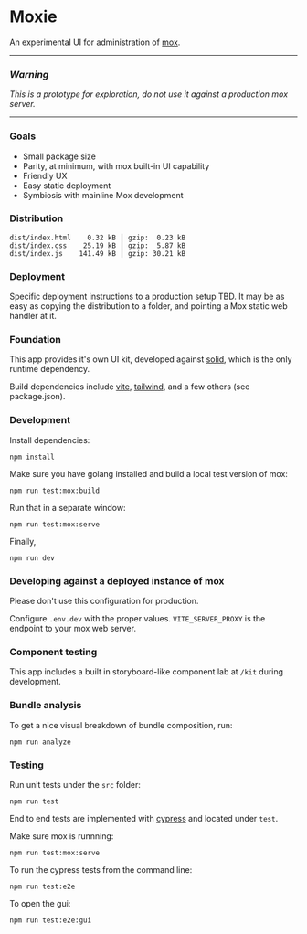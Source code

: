 # Moxie

An experimental UI for administration of [mox](https://github.com/mjl-/mox).

---

### *Warning*

*This is a prototype for exploration, do not use it against a production mox server.*

---

### Goals

- Small package size
- Parity, at minimum, with mox built-in UI capability
- Friendly UX
- Easy static deployment
- Symbiosis with mainline Mox development

### Distribution

```
dist/index.html    0.32 kB │ gzip:  0.23 kB
dist/index.css    25.19 kB │ gzip:  5.87 kB
dist/index.js    141.49 kB │ gzip: 30.21 kB
```

### Deployment

Specific deployment instructions to a production setup TBD.  It may be as easy as copying the distribution to a folder, and pointing a Mox static web handler at it.

### Foundation

This app provides it's own UI kit, developed against [solid](https://github.com/solidjs/solid), which is the only runtime dependency.

Build dependencies include [vite](https://github.com/vitejs/vite), [tailwind](https://github.com/tailwindlabs/tailwindcss), and a few others (see package.json).

### Development

Install dependencies:

`npm install`

Make sure you have golang installed and build a local test version of mox:

`npm run test:mox:build`

Run that in a separate window:

`npm run test:mox:serve`

Finally,

`npm run dev`

### Developing against a deployed instance of mox

Please don't use this configuration for production.

Configure `.env.dev` with the proper values.  `VITE_SERVER_PROXY` is the endpoint to your mox web server.

### Component testing

This app includes a built in storyboard-like component lab at `/kit` during development.

### Bundle analysis

To get a nice visual breakdown of bundle composition, run:

`npm run analyze`

### Testing

Run unit tests under the `src` folder:

`npm run test`

End to end tests are implemented with [cypress](cypress.io) and located under `test`.

Make sure mox is runnning:

`npm run test:mox:serve`

To run the cypress tests from the command line:

`npm run test:e2e`

To open the gui:

`npm run test:e2e:gui`
